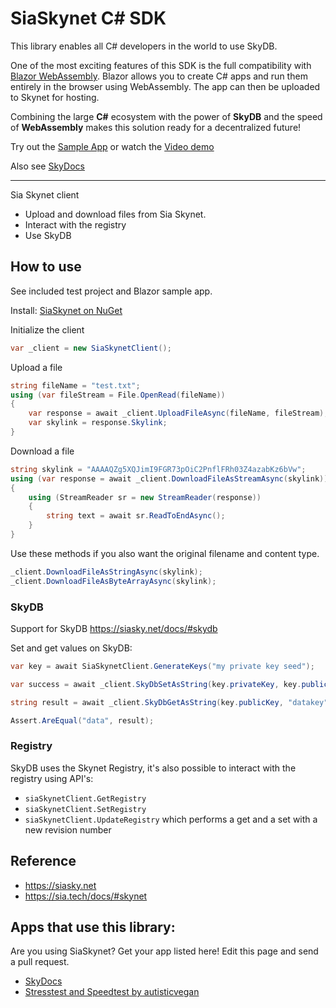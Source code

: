 # SiaSkynet C# SDK

This library enables all C# developers in the world to use SkyDB. 

One of the most exciting features of this SDK is the full compatibility with [Blazor WebAssembly](https://dotnet.microsoft.com/apps/aspnet/web-apps/blazor). Blazor allows you to create C# apps and run them entirely in the browser using WebAssembly. The app can then be uploaded to Skynet for hosting.

Combining the large **C#** ecosystem with the power of **SkyDB** and the speed of **WebAssembly** makes this solution ready for a decentralized future!

Try out the [Sample App](https://2g01e51a0vlfbhlq8oedvq2lvi482lld730jeglhtviifrjdh0aq08g.siasky.net/)
or watch the [Video demo](https://siasky.net/AADKNi9ltyZ9yjxk3xpfrJeXBfjhpdSlUeFBCEMXa7hyaw)

Also see [SkyDocs](https://github.com/michielpost/SkyDocs)

---

Sia Skynet client

- Upload and download files from Sia Skynet.
- Interact with the registry
- Use SkyDB

## How to use
See included test project and Blazor sample app.

Install: [SiaSkynet on NuGet](https://www.nuget.org/packages/SiaSkynet/)

Initialize the client
```cs
var _client = new SiaSkynetClient();
```

Upload a file
```cs
string fileName = "test.txt";
using (var fileStream = File.OpenRead(fileName))
{
    var response = await _client.UploadFileAsync(fileName, fileStream);
    var skylink = response.Skylink;
}
```

Download a file
```cs
string skylink = "AAAAQZg5XQJimI9FGR73pOiC2PnflFRh03Z4azabKz6bVw";
using (var response = await _client.DownloadFileAsStreamAsync(skylink))
{
    using (StreamReader sr = new StreamReader(response))
    {
        string text = await sr.ReadToEndAsync();
    }
}
```

Use these methods if you also want the original filename and content type.
```cs
_client.DownloadFileAsStringAsync(skylink);
_client.DownloadFileAsByteArrayAsync(skylink);
```

### SkyDB
Support for SkyDB
https://siasky.net/docs/#skydb

Set and get values on SkyDB:
```cs
var key = await SiaSkynetClient.GenerateKeys("my private key seed");

var success = await _client.SkyDbSetAsString(key.privateKey, key.publicKey, "datakey", "data");

string result = await _client.SkyDbGetAsString(key.publicKey, "datakey");

Assert.AreEqual("data", result);
```

### Registry
SkyDB uses the Skynet Registry, it's also possible to interact with the registry using API's:
- `siaSkynetClient.GetRegistry` 
- `siaSkynetClient.SetRegistry` 
- `siaSkynetClient.UpdateRegistry` which performs a get and a set with a new revision number

## Reference
- https://siasky.net
- https://sia.tech/docs/#skynet

## Apps that use this library:
Are you using SiaSkynet? Get your app listed here! Edit this page and send a pull request.

- [SkyDocs](https://github.com/michielpost/SkyDocs)
- [Stresstest and Speedtest by autisticvegan](https://github.com/autisticvegan/siahackathonsubmission)
